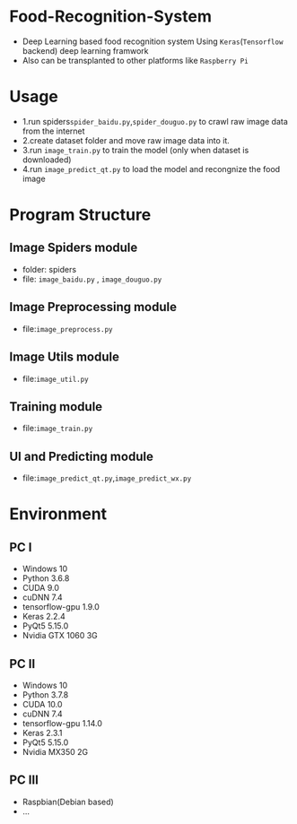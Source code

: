 # Food-Recognition-System
* Deep Learning based food recognition system
Using `Keras`(`Tensorflow` backend) deep learning framwork
* Also can be transplanted to other platforms like `Raspberry Pi`

# Usage
* 1.run spiders`spider_baidu.py`,`spider_douguo.py` to crawl raw image data from the internet
* 2.create dataset folder and move raw image data into it.
* 3.run `image_train.py` to train the model (only when dataset is downloaded)
* 4.run `image_predict_qt.py` to load the model and recongnize the food image

# Program Structure
## Image Spiders module
* folder: spiders 
* file: `image_baidu.py` , `image_douguo.py`

## Image Preprocessing module
* file:`image_preprocess.py`

## Image Utils module
* file:`image_util.py`

## Training module
* file:`image_train.py`

## UI and Predicting module
* file:`image_predict_qt.py`,`image_predict_wx.py`

# Environment
## PC Ⅰ
* Windows 10
* Python 3.6.8
* CUDA 9.0
* cuDNN 7.4
* tensorflow-gpu 1.9.0
* Keras 2.2.4
* PyQt5 5.15.0
* Nvidia GTX 1060 3G

## PC Ⅱ
* Windows 10
* Python 3.7.8
* CUDA 10.0
* cuDNN 7.4
* tensorflow-gpu 1.14.0
* Keras 2.3.1
* PyQt5 5.15.0
* Nvidia MX350 2G

## PC Ⅲ
* Raspbian(Debian based)
* ...